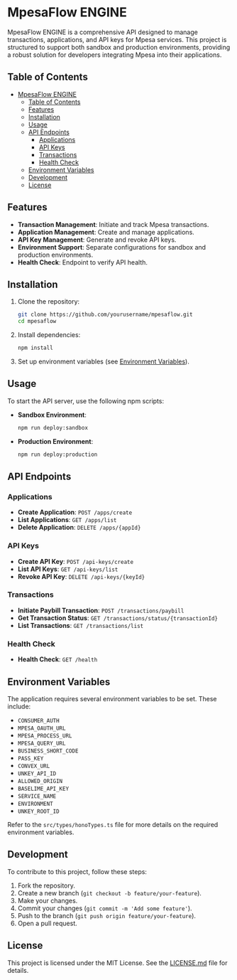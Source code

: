 # MpesaFlow ENGINE

MpesaFlow ENGINE is a comprehensive API designed to manage transactions, applications, and API keys for Mpesa services. This project is structured to support both sandbox and production environments, providing a robust solution for developers integrating Mpesa into their applications.

## Table of Contents

- [MpesaFlow ENGINE](#mpesaflow-engine)
  - [Table of Contents](#table-of-contents)
  - [Features](#features)
  - [Installation](#installation)
  - [Usage](#usage)
  - [API Endpoints](#api-endpoints)
    - [Applications](#applications)
    - [API Keys](#api-keys)
    - [Transactions](#transactions)
    - [Health Check](#health-check)
  - [Environment Variables](#environment-variables)
  - [Development](#development)
  - [License](#license)

## Features

- **Transaction Management**: Initiate and track Mpesa transactions.
- **Application Management**: Create and manage applications.
- **API Key Management**: Generate and revoke API keys.
- **Environment Support**: Separate configurations for sandbox and production environments.
- **Health Check**: Endpoint to verify API health.

## Installation

1. Clone the repository:
   ```bash
   git clone https://github.com/yourusername/mpesaflow.git
   cd mpesaflow
   ```

2. Install dependencies:
   ```bash
   npm install
   ```

3. Set up environment variables (see [Environment Variables](#environment-variables)).

## Usage

To start the API server, use the following npm scripts:

- **Sandbox Environment**:
  ```bash
  npm run deploy:sandbox
  ```

- **Production Environment**:
  ```bash
  npm run deploy:production
  ```

## API Endpoints

### Applications

- **Create Application**: `POST /apps/create`
- **List Applications**: `GET /apps/list`
- **Delete Application**: `DELETE /apps/{appId}`

### API Keys

- **Create API Key**: `POST /api-keys/create`
- **List API Keys**: `GET /api-keys/list`
- **Revoke API Key**: `DELETE /api-keys/{keyId}`

### Transactions

- **Initiate Paybill Transaction**: `POST /transactions/paybill`
- **Get Transaction Status**: `GET /transactions/status/{transactionId}`
- **List Transactions**: `GET /transactions/list`

### Health Check

- **Health Check**: `GET /health`

## Environment Variables

The application requires several environment variables to be set. These include:

- `CONSUMER_AUTH`
- `MPESA_OAUTH_URL`
- `MPESA_PROCESS_URL`
- `MPESA_QUERY_URL`
- `BUSINESS_SHORT_CODE`
- `PASS_KEY`
- `CONVEX_URL`
- `UNKEY_API_ID`
- `ALLOWED_ORIGIN`
- `BASELIME_API_KEY`
- `SERVICE_NAME`
- `ENVIRONMENT`
- `UNKEY_ROOT_ID`

Refer to the `src/types/honoTypes.ts` file for more details on the required environment variables.

## Development

To contribute to this project, follow these steps:

1. Fork the repository.
2. Create a new branch (`git checkout -b feature/your-feature`).
3. Make your changes.
4. Commit your changes (`git commit -m 'Add some feature'`).
5. Push to the branch (`git push origin feature/your-feature`).
6. Open a pull request.

## License

This project is licensed under the MIT License. See the [LICENSE.md](LICENSE.md) file for details.

